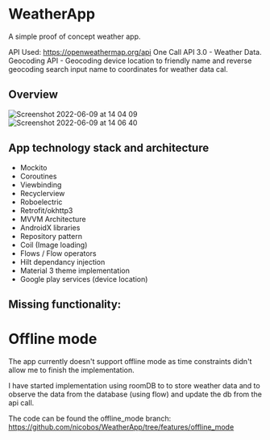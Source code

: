 # WeatherApp

A simple proof of concept weather app.

API Used: https://openweathermap.org/api
One Call API 3.0 - Weather Data.
Geocoding API - Geocoding device location to friendly name and reverse geocoding search input name to coordinates for weather data cal.

## Overview

![Screenshot 2022-06-09 at 14 04 09](https://user-images.githubusercontent.com/5444730/172842624-aa678075-665f-441e-ac17-7bd0090387fc.png)
![Screenshot 2022-06-09 at 14 06 40](https://user-images.githubusercontent.com/5444730/172843043-39109d0b-d914-4bdf-bc60-f9fb4895b6ef.png)


## App technology stack and architecture 
   - Mockito
   - Coroutines
   - Viewbinding
   - Recyclerview
   - Roboelectric
   - Retrofit/okhttp3 
   - MVVM Architecture
   - AndroidX libraries
   - Repository pattern 
   - Coil (Image loading)
   - Flows / Flow operators
   - Hilt dependancy injection 
   - Material 3 theme implementation
   - Google play services (device location)

## Missing functionality:

# Offline mode
The app currently doesn't support offline mode as time constraints didn't allow me to finish the implementation.  

I have started implementation using roomDB to to store weather data and to observe the data from the database (using flow) and update the db from the api call.  

The code can be found the offline_mode branch: https://github.com/nicobos/WeatherApp/tree/features/offline_mode



